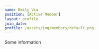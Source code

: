 ```yaml
---
name: Emily Via
position: [Active Member]
layout: profile
join_date: 
profile: /assets/img/members/default.png
---
```

Some information